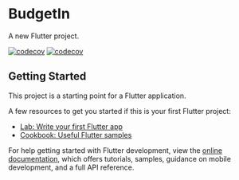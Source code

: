 # BudgetIn

A new Flutter project.

[![codecov](https://codecov.io/gh/BudgetInd/app/graph/badge.svg?token=K5IOXBLW1Y)](https://codecov.io/gh/BudgetInd/app)
[![codecov](https://codecov.io/gh/BudgetInd/app/graphs/tree.svg?token=K5IOXBLW1Y)](https://codecov.io/gh/BudgetInd/app)

## Getting Started

This project is a starting point for a Flutter application.

A few resources to get you started if this is your first Flutter project:

- [Lab: Write your first Flutter app](https://docs.flutter.dev/get-started/codelab)
- [Cookbook: Useful Flutter samples](https://docs.flutter.dev/cookbook)

For help getting started with Flutter development, view the
[online documentation](https://docs.flutter.dev/), which offers tutorials,
samples, guidance on mobile development, and a full API reference.
